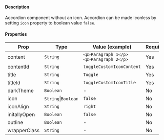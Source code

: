 #### Description

Accordion component without an icon. Accordion can be made iconless by setting `icon` property to boolean value `false`.

#### Properties

| Prop         | Type                | Value (example)                        | Required |
| ------------ | ------------------- | -------------------------------------- | -------- |
| content      | `String`            | `<p>Paragraph 1</p><p>Paragraph 2</p>` | Yes      |
| contentId    | `String`            | `toggleCustomIconContent`              | Yes      |
| title        | `String`            | `Toggle`                               | Yes      |
| titleId      | `String`            | `toggleCustomIconTitle`                | Yes      |
| darkTheme    | `Boolean`           | -                                      | No       |
| icon         | `String`\|`Boolean` | `false`                                | No       |
| iconAlign    | `String`            | `right`                                | No       |
| initallyOpen | `Boolean`           | `false`                                | No       |
| outline      | `Boolean`           | -                                      | No       |
| wrapperClass | `String`            | -                                      | No       |
